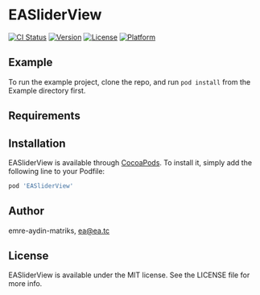 # EASliderView

[![CI Status](https://img.shields.io/travis/emre-aydin-matriks/EASliderView.svg?style=flat)](https://travis-ci.org/emre-aydin-matriks/EASliderView)
[![Version](https://img.shields.io/cocoapods/v/EASliderView.svg?style=flat)](https://cocoapods.org/pods/EASliderView)
[![License](https://img.shields.io/cocoapods/l/EASliderView.svg?style=flat)](https://cocoapods.org/pods/EASliderView)
[![Platform](https://img.shields.io/cocoapods/p/EASliderView.svg?style=flat)](https://cocoapods.org/pods/EASliderView)

## Example

To run the example project, clone the repo, and run `pod install` from the Example directory first.

## Requirements

## Installation

EASliderView is available through [CocoaPods](https://cocoapods.org). To install
it, simply add the following line to your Podfile:

```ruby
pod 'EASliderView'
```

## Author

emre-aydin-matriks, ea@ea.tc

## License

EASliderView is available under the MIT license. See the LICENSE file for more info.
